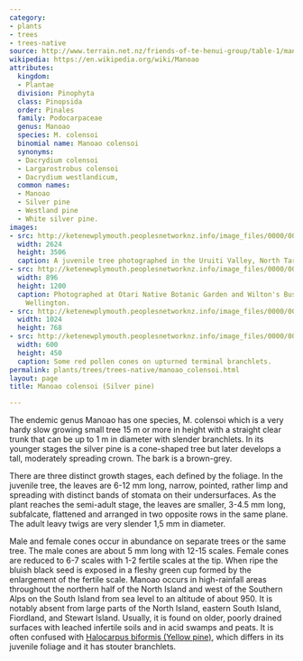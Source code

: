 ```yaml
---
category:
- plants
- trees
- trees-native
source: http://www.terrain.net.nz/friends-of-te-henui-group/table-1/manoao-colensoi-silver-pine.html
wikipedia: https://en.wikipedia.org/wiki/Manoao
attributes:
  kingdom:
  - Plantae
  division: Pinophyta
  class: Pinopsida
  order: Pinales
  family: Podocarpaceae
  genus: Manoao
  species: M. colensoi
  binomial name: Manoao colensoi
  synonyms:
  - Dacrydium colensoi
  - Largarostrobus colensoi
  - Dacrydium westlandicum,
  common names:
  - Manoao
  - Silver pine
  - Westland pine
  - White silver pine.
images:
- src: http://ketenewplymouth.peoplesnetworknz.info/image_files/0000/0013/4298/1-Manoao_colensoi__Silver_pine.jpg
  width: 2624
  height: 3506
  caption: A juvenile tree photographed in the Uruiti Valley, North Taranaki.
- src: http://ketenewplymouth.peoplesnetworknz.info/image_files/0000/0003/5269/Manoao_colensoi__Silver_pine-002.JPG
  width: 896
  height: 1200
  caption: Photographed at Otari Native Botanic Garden and Wilton's Bush Reserve.
    Wellington.
- src: http://ketenewplymouth.peoplesnetworknz.info/image_files/0000/0003/5274/Manoao_colensoi__Silver_pine-003.JPG
  width: 1024
  height: 768
- src: http://ketenewplymouth.peoplesnetworknz.info/image_files/0000/0003/5279/Manoao_colensoi__Silver_pine-007.JPG
  width: 600
  height: 450
  caption: Some red pollen cones on upturned terminal branchlets.
permalink: plants/trees/trees-native/manoao_colensoi.html
layout: page
title: Manoao colensoi (Silver pine)

---
```

The endemic genus Manoao has one species, M. colensoi which is a very hardy slow growing small tree 15 m or more in height with a straight clear trunk that can be up to 1 m in diameter with slender branchlets. In its younger stages the silver pine is a cone-shaped tree but later develops a tall, moderately spreading crown. The bark is a brown-grey. 

There are three distinct growth stages, each defined by the foliage. In the juvenile tree, the leaves are 6-12 mm long, narrow, pointed, rather limp and spreading with distinct bands of stomata on their undersurfaces. As the plant reaches the semi-adult stage, the leaves are smaller, 3-4.5 mm long, subfalcate, flattened and arranged in two opposite rows in the same plane. The adult leavy twigs are very slender 1,5 mm in diameter.

Male and female cones occur in abundance on separate trees or the same tree. The male cones are about 5 mm long with 12-15 scales. Female cones are reduced to 6-7 scales with 1-2 fertile scales at the tip. When ripe the bluish black seed is exposed in a fleshy green cup formed by the enlargement of the fertile scale.
Manoao occurs in high-rainfall areas throughout the northern half of the North Island and west of the Southern Alps on the South Island from sea level to an altitude of about 950. It is notably absent from large parts of the North Island, eastern South Island, Fiordland, and Stewart Island. Usually, it is found on older, poorly drained surfaces with leached infertile soils and in acid swamps and peats. 
It is often confused with <a href="friends-of-te-henui-group/trees-native-botanical-names-g-to-l/halocarpus-biformis-yellow-pine.html" target="_blank">Halocarpus biformis (Yellow pine)</a>, which differs in its juvenile foliage and it has stouter branchlets.
